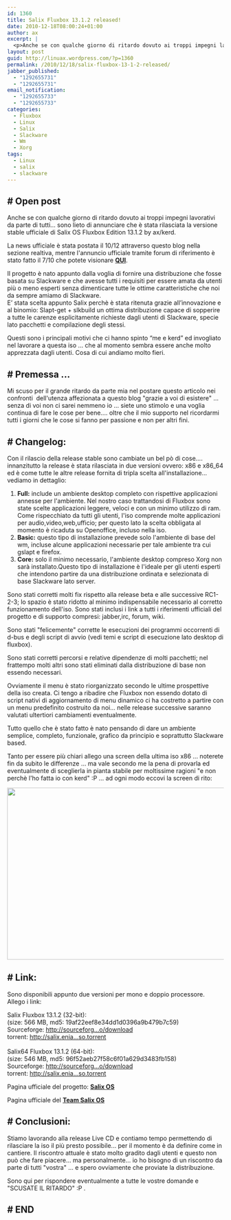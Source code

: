 ```yaml
---
id: 1360
title: Salix Fluxbox 13.1.2 released!
date: 2010-12-18T08:00:24+01:00
author: ax
excerpt: |
  <p>Anche se con qualche giorno di ritardo dovuto ai troppi impegni lavorativi da parte di tutti… sono lieto di annunciare che è stata rilasciata la versione stable ufficiale di Salix OS Fluxbox Edition 13.1.2 by ax/kerd Il progetto è nato appunto dalla voglia di fornire una distribuzione che fosse basata su Slackware e che avesse tutti i requisiti per essere amata da utenti più o meno esperti senza dimenticare tutte le ottime caratteristiche che noi da sempre amiamo di Slackware. E’ stata scelta appunto Salix perchè è stata ritenuta grazie all’innovazione e al binomio: Slapt-get + slkbuild un ottima distribuzione capace di sopperire a tutte le carenze esplicitamente richieste dagli utenti di Slackware, specie lato pacchetti e compilazione degli stessi. Questi sono i principali motivi che ci hanno spinto “me e kerd” ed invogliato nel lavorare a questa iso … che al momento sembra essere anche molto apprezzata dagli utenti. Cosa di cui andiamo molto fieri. Spero come sempre che il lavoro fatto sia di vostro gradimento. Saluti!</p>
layout: post
guid: http://linuax.wordpress.com/?p=1360
permalink: /2010/12/18/salix-fluxbox-13-1-2-released/
jabber_published:
  - "1292655731"
  - "1292655731"
email_notification:
  - "1292655733"
  - "1292655733"
categories:
  - Fluxbox
  - Linux
  - Salix
  - Slackware
  - Wm
  - Xorg
tags:
  - Linux
  - salix
  - slackware
---
```

## **\# Open post**

Anche se con qualche giorno di ritardo dovuto ai troppi impegni lavorativi da parte di tutti… sono lieto di annunciare che è stata rilasciata la versione stable ufficiale di Salix OS Fluxbox Edition 13.1.2 by ax/kerd.

La news ufficiale è stata postata il 10/12 attraverso questo blog nella sezione realtiva, mentre l'annuncio ufficiale tramite forum di riferimento è stato fatto il 7/10 che potete visionare **<a href="http://www.salixos.org/forum/viewtopic.php?f=17&t=1648" target="_blank">QUI</a>**.

Il progetto è nato appunto dalla voglia di fornire una distribuzione che fosse basata su Slackware e che avesse tutti i requisiti per essere amata da utenti più o meno esperti senza dimenticare tutte le ottime caratteristiche che noi da sempre amiamo di Slackware.  
E’ stata scelta appunto Salix perchè è stata ritenuta grazie all’innovazione e al binomio: Slapt-get + slkbuild un ottima distribuzione capace di sopperire a tutte le carenze esplicitamente richieste dagli utenti di Slackware, specie lato pacchetti e compilazione degli stessi.

Questi sono i principali motivi che ci hanno spinto “me e kerd” ed invogliato nel lavorare a questa iso … che al momento sembra essere anche molto apprezzata dagli utenti. Cosa di cui andiamo molto fieri.

## **\# Premessa ...** 

Mi scuso per il grande ritardo da parte mia nel postare questo articolo nei confronti  dell'utenza affezionata a questo blog "grazie a voi di esistere" ... senza di voi non ci sarei nemmeno io ... siete uno stimolo e una voglia continua di fare le cose per bene.... oltre che il mio supporto nel ricordarmi tutti i giorni che le cose si fanno per passione e non per altri fini.

## **\# Changelog:**

Con il rilascio della release stable sono cambiate un bel pò di cose.... innanzitutto la release è stata rilasciata in due versioni ovvero: x86 e x86_64 ed è come tutte le altre release fornita di tripla scelta all'installazione... vediamo in dettaglio:

  1. **Full:** include un ambiente desktop completo con rispettive applicazioni annesse per l'ambiente. Nel nostro caso trattandosi di Fluxbox sono state scelte applicazioni leggere, veloci e con un minimo utilizzo di ram. Come rispecchiato da tutti gli utenti, l'iso comprende molte applicazioni per audio,video,web,ufficio; per questo lato la scelta obbligata al momento è ricaduta su Openoffice, incluso nella iso.
  2. **Basic:** questo tipo di installazione prevede solo l'ambiente di base del wm, incluse alcune applicazioni necessarie per tale ambiente tra cui gslapt e firefox.
  3. **Core:** solo il minimo necessario, l'ambiente desktop compreso Xorg non sarà installato.Questo tipo di installazione è l'ideale per gli utenti esperti che intendono partire da una distribuzione ordinata e selezionata di base Slackware lato server.

Sono stati corretti molti fix rispetto alla release beta e alle successive RC1-2-3; lo spazio è stato ridotto al minimo indispensabile necessario al corretto funzionamento dell'iso. Sono stati inclusi i link a tutti i riferimenti ufficiali del progetto e di supporto compresi: jabber,irc, forum, wiki.

Sono stati "felicemente" corrette le esecuzioni dei programmi occorrenti di d-bus e degli script di avvio (vedi temi e script di esecuzione lato desktop di fluxbox).

Sono stati corretti percorsi e relative dipendenze di molti pacchetti; nel frattempo molti altri sono stati eliminati dalla distribuzione di base non essendo necessari.

Ovviamente il menu è stato riorganizzato secondo le ultime prospettive della iso creata. Ci tengo a ribadire che Fluxbox non essendo dotato di script nativi di aggiornamento di menu dinamico ci ha costretto a partire con un menu predefinito costruito da noi... nelle release successive saranno valutati ultertiori cambiamenti eventualmente.

Tutto quello che è stato fatto è nato pensando di dare un ambiente semplice, completo, funzionale, grafico da principio e soprattutto Slackware based.

Tanto per essere più chiari allego una screen della ultima iso x86 ... noterete fin da subito le differenze ... ma vale secondo me la pena di provarla ed eventualmente di sceglierla in pianta stabile per moltissime ragioni "e non perchè l'ho fatta io con kerd" :P ... ad ogni modo eccovi la screen di rito:

<pre><a href="http://linuax.altervista.org/blog/wp-content/uploads/2010/12/salix-fluxbox-01.png"><img class="alignnone size-full wp-image-1522" title="salix-fluxbox-01" src="http://linuax.altervista.org/blog/wp-content/uploads/2010/12/salix-fluxbox-01.png" alt="" width="640" height="400" srcset="https://linuax.altervista.org/blog/wp-content/uploads/2010/12/salix-fluxbox-01.png 640w, https://linuax.altervista.org/blog/wp-content/uploads/2010/12/salix-fluxbox-01-300x187.png 300w" sizes="(max-width: 640px) 100vw, 640px" /></a></pre>

## \# Link:

Sono disponibili appunto due versioni per mono e doppio processore. Allego i link:

Salix Fluxbox 13.1.2 (32-bit):  
(size: 566 MB, md5: 19af22eef8e34dd1d0396a9b479b7c59)  
Sourceforge: <a href="http://sourceforge.net/projects/salix/files/13.1/salix-fluxbox-13.1.2.iso/download" target="_blank">http://sourceforg...o/download<br /> </a> torrent: <a href="http://salix.enialis.net/i486/13.1/iso/salix-fluxbox-13.1.2.iso.torrent" target="_blank">http://salix.enia...so.torrent<br /> </a>  
Salix64 Fluxbox 13.1.2 (64-bit):  
(size: 546 MB, md5: 96f52aeb27f58c6f01a629d3483fb158)  
Sourceforge: <a href="http://sourceforge.net/projects/salix/files/13.1/salix64-fluxbox-13.1.2.iso/download" target="_blank">http://sourceforg...o/download<br /> </a> torrent: <a href="http://salix.enialis.net/x86_64/13.1/iso/salix64-fluxbox-13.1.2.iso.torrent" target="_blank">http://salix.enia...so.torrent</a>

Pagina ufficiale del progetto: <a href="http://www.salixos.org/wiki/index.php/Home" target="_blank"><strong>Salix OS</strong></a>

Pagina ufficiale del <a href="http://www.salixos.org/wiki/index.php/Salix_OS:Team" target="_blank"><strong>Team Salix OS</strong></a>

## **\# Conclusioni:**

Stiamo lavorando alla release Live CD e contiamo tempo permettendo di rilasciare la iso il più presto possibile... per il momento è da definire come in cantiere. Il riscontro attuale è stato molto gradito dagli utenti e questo non può che fare piacere... ma personalmente... io ho bisogno di un riscontro da parte di tutti "vostra" ... e spero ovviamente che proviate la distribuzione.

Sono qui per rispondere eventualmente a tutte le vostre domande e "SCUSATE IL RITARDO" :P .

## **\# END**